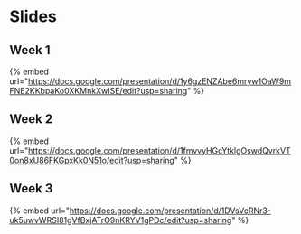 # Slides

## **Week 1** 

{% embed url="https://docs.google.com/presentation/d/1y6gzENZAbe6mryw1OaW9mFNE2KKbpaKo0XKMnkXwISE/edit?usp=sharing" %}

## Week 2

{% embed url="https://docs.google.com/presentation/d/1fmvvyHGcYtklgOswdQvrkVT0on8xU86FKGpxKk0N51o/edit?usp=sharing" %}

## Week 3

{% embed url="https://docs.google.com/presentation/d/1DVsVcRNr3-uk5uwvWRSI81gVfBxjATrO9nKRYV1gPDc/edit?usp=sharing" %}



